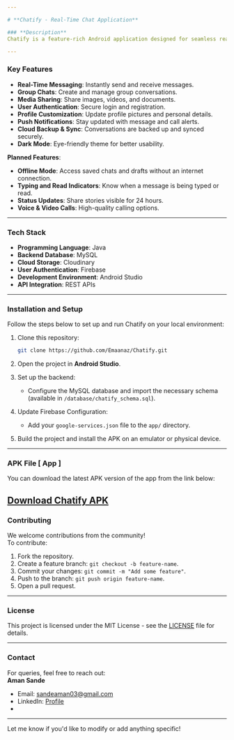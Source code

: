 ```yaml
---

# **Chatify - Real-Time Chat Application**

### **Description**
Chatify is a feature-rich Android application designed for seamless real-time communication. With intuitive design and advanced features, Chatify aims to provide a modern messaging experience for users. The app allows text messaging, media sharing, and supports robust user interaction features like group chats, status updates, and more.

---
```


### **Key Features**
- **Real-Time Messaging**: Instantly send and receive messages.  
- **Group Chats**: Create and manage group conversations.  
- **Media Sharing**: Share images, videos, and documents.  
- **User Authentication**: Secure login and registration.  
- **Profile Customization**: Update profile pictures and personal details.  
- **Push Notifications**: Stay updated with message and call alerts.  
- **Cloud Backup & Sync**: Conversations are backed up and synced securely.  
- **Dark Mode**: Eye-friendly theme for better usability.  

**Planned Features**:
- **Offline Mode**: Access saved chats and drafts without an internet connection.  
- **Typing and Read Indicators**: Know when a message is being typed or read.  
- **Status Updates**: Share stories visible for 24 hours.  
- **Voice & Video Calls**: High-quality calling options.  

---

### **Tech Stack**
- **Programming Language**: Java  
- **Backend Database**: MySQL  
- **Cloud Storage**: Cloudinary  
- **User Authentication**: Firebase  
- **Development Environment**: Android Studio  
- **API Integration**: REST APIs  

---

### **Installation and Setup**
Follow the steps below to set up and run Chatify on your local environment:

1. Clone this repository:
   ```bash
   git clone https://github.com/Emaanaz/Chatify.git
   ```

2. Open the project in **Android Studio**.

3. Set up the backend:
   - Configure the MySQL database and import the necessary schema (available in `/database/chatify_schema.sql`).

4. Update Firebase Configuration:
   - Add your `google-services.json` file to the `app/` directory.

5. Build the project and install the APK on an emulator or physical device.

---

### **APK File [ App ]**

You can download the latest APK version of the app from the link below:

[Download Chatify APK](Chatify.apk)
---

### **Contributing**
We welcome contributions from the community!  
To contribute:
1. Fork the repository.
2. Create a feature branch: `git checkout -b feature-name`.
3. Commit your changes: `git commit -m "Add some feature"`.
4. Push to the branch: `git push origin feature-name`.
5. Open a pull request.

---

### **License**
This project is licensed under the MIT License - see the [LICENSE](LICENSE) file for details.

---

### **Contact**
For queries, feel free to reach out:  
**Aman Sande**  
- Email: [sandeaman03@gmail.com](mailto:sandeaman03@gmail.com)  
- LinkedIn: [Profile](mailto://www.linkedin.com/in/aman-sande)
- 
---

Let me know if you'd like to modify or add anything specific!
